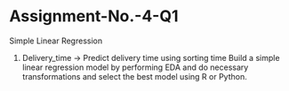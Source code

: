# Assignment-No.-4-Q1
Simple Linear Regression

1) Delivery_time -> Predict delivery time using sorting time
Build a simple linear regression model by performing EDA and do necessary transformations and select the best model using R or Python.
